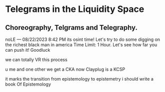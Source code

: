 # Telegrams in the Liquidity Space

## Choreography, Telgrams and Telegraphy.

noLE — 08/22/2023 8:42 PM
its osint time! Let's try to do some digging on the richest black man in america
Time Limit: 1 Hour. Let's see how far you can push it!
Goodluck

we can totally VR this process 

u me and one other we get a CKA now Clayplug is a KCSP

it marks the transition from epistemology to epistemetry
i should write a book
Of Epistemology